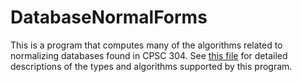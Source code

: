 # DatabaseNormalForms

This is a program that computes many of the algorithms related to normalizing databases found in CPSC 304. See [this file](./algorithm_descriptions.md) for detailed descriptions of the types and algorithms supported by this program.
